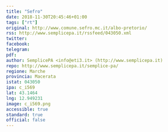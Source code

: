 ```yaml
---
title: "Sefro"
date: 2018-11-30T20:45:46+01:00
tags: ["rt"]
original: http://www.comune.sefro.mc.it/albo-pretorio/
rss: http://www.semplicepa.it/rssfeed/043050.xml
twitter: 
facebook: 
telegram: 
pdf: 
author: SemplicePA <info@eti3.it> (http://www.semplicepa.it)
repo: http://www.semplicepa.it/semplice-pa/
regione: Marche
provincia: Macerata
istat: 043050
ipa: c_i569
lat: 43.1464
lng: 12.949231
image: c_i569.png
accessible: true
standard: true
official: false
---
```

